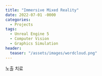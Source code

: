 ```yaml
---
title: "Immersive Mixed Reality"
date: 2022-07-01 -0000
categories:
  - Projects
tags:
  - Unreal Engine 5
  - Computer Vision
  - Graphics Simulation
header:
  teaser: "/assets/images/wordcloud.png"
---
```

노출 치료